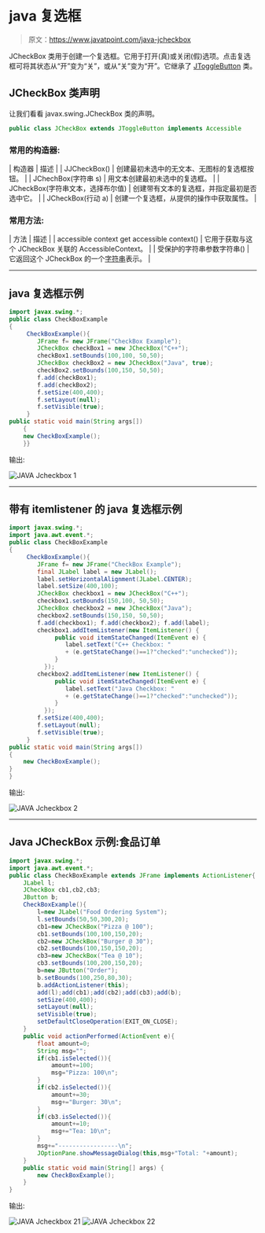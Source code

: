 # java 复选框

> 原文：<https://www.javatpoint.com/java-jcheckbox>

JCheckBox 类用于创建一个复选框。它用于打开(真)或关闭(假)选项。点击复选框可将其状态从“开”变为“关”，或从“关”变为“开”。它继承了 [JToggleButton](java-jtogglebutton) 类。

## JCheckBox 类声明

让我们看看 javax.swing.JCheckBox 类的声明。

```java
public class JCheckBox extends JToggleButton implements Accessible

```

### 常用的构造器:

| 构造器 | 描述 |
| JJCheckBox() | 创建最初未选中的无文本、无图标的复选框按钮。 |
| JChechBox(字符串 s) | 用文本创建最初未选中的复选框。 |
| JCheckBox(字符串文本，选择布尔值) | 创建带有文本的复选框，并指定最初是否选中它。 |
| JCheckBox(行动 a) | 创建一个复选框，从提供的操作中获取属性。 |

### 常用方法:

| 方法 | 描述 |
| accessible context get accessible context() | 它用于获取与这个 JCheckBox 关联的 AccessibleContext。 |
| 受保护的字符串参数字符串() | 它返回这个 JCheckBox 的一个[字符串](java-string)表示。 |

* * *

## java 复选框示例

```java
import javax.swing.*;
public class CheckBoxExample
{
	 CheckBoxExample(){
	    JFrame f= new JFrame("CheckBox Example");
	    JCheckBox checkBox1 = new JCheckBox("C++");
	    checkBox1.setBounds(100,100, 50,50);
	    JCheckBox checkBox2 = new JCheckBox("Java", true);
	    checkBox2.setBounds(100,150, 50,50);
	    f.add(checkBox1);
	    f.add(checkBox2);
	    f.setSize(400,400);
	    f.setLayout(null);
	    f.setVisible(true);
	 }
public static void main(String args[])
    {
    new CheckBoxExample();
    }}

```

输出:

![JAVA Jcheckbox 1](../img/a415c8c834c97a0966db58a781cbb300.png)

* * *

## 带有 itemlistener 的 java 复选框示例

```java
import javax.swing.*;
import java.awt.event.*;  
public class CheckBoxExample  
{  
     CheckBoxExample(){  
        JFrame f= new JFrame("CheckBox Example");  
        final JLabel label = new JLabel();          
        label.setHorizontalAlignment(JLabel.CENTER);  
        label.setSize(400,100);  
        JCheckBox checkbox1 = new JCheckBox("C++");  
        checkbox1.setBounds(150,100, 50,50);  
        JCheckBox checkbox2 = new JCheckBox("Java");  
        checkbox2.setBounds(150,150, 50,50);  
        f.add(checkbox1); f.add(checkbox2); f.add(label);  
        checkbox1.addItemListener(new ItemListener() {  
             public void itemStateChanged(ItemEvent e) {               
                label.setText("C++ Checkbox: "   
                + (e.getStateChange()==1?"checked":"unchecked"));  
             }  
          });  
        checkbox2.addItemListener(new ItemListener() {  
             public void itemStateChanged(ItemEvent e) {               
                label.setText("Java Checkbox: "   
                + (e.getStateChange()==1?"checked":"unchecked"));  
             }  
          });  
        f.setSize(400,400);  
        f.setLayout(null);  
        f.setVisible(true);  
     }  
public static void main(String args[])  
{  
    new CheckBoxExample();  
}  
}  

```

输出:

![JAVA Jcheckbox 2](../img/80131cde8d156166580341c3753aa3a9.png)

* * *

## Java JCheckBox 示例:食品订单

```java
import javax.swing.*;
import java.awt.event.*;
public class CheckBoxExample extends JFrame implements ActionListener{
	JLabel l;
	JCheckBox cb1,cb2,cb3;
	JButton b;
	CheckBoxExample(){
		l=new JLabel("Food Ordering System");
		l.setBounds(50,50,300,20);
		cb1=new JCheckBox("Pizza @ 100");
		cb1.setBounds(100,100,150,20);
		cb2=new JCheckBox("Burger @ 30");
		cb2.setBounds(100,150,150,20);
		cb3=new JCheckBox("Tea @ 10");
		cb3.setBounds(100,200,150,20);
		b=new JButton("Order");
		b.setBounds(100,250,80,30);
		b.addActionListener(this);
		add(l);add(cb1);add(cb2);add(cb3);add(b);
		setSize(400,400);
		setLayout(null);
		setVisible(true);
		setDefaultCloseOperation(EXIT_ON_CLOSE);
	}
	public void actionPerformed(ActionEvent e){
		float amount=0;
		String msg="";
		if(cb1.isSelected()){
			amount+=100;
			msg="Pizza: 100\n";
		}
		if(cb2.isSelected()){
			amount+=30;
			msg+="Burger: 30\n";
		}
		if(cb3.isSelected()){
			amount+=10;
			msg+="Tea: 10\n";
		}
		msg+="-----------------\n";
		JOptionPane.showMessageDialog(this,msg+"Total: "+amount);
	}
	public static void main(String[] args) {
		new CheckBoxExample();
	}
}

```

输出:

![JAVA Jcheckbox 21](../img/16436c57f425e35651b0afe0917af027.png) ![JAVA Jcheckbox 22](../img/3f6b6fd730dfce889d595b9d57df623e.png)
